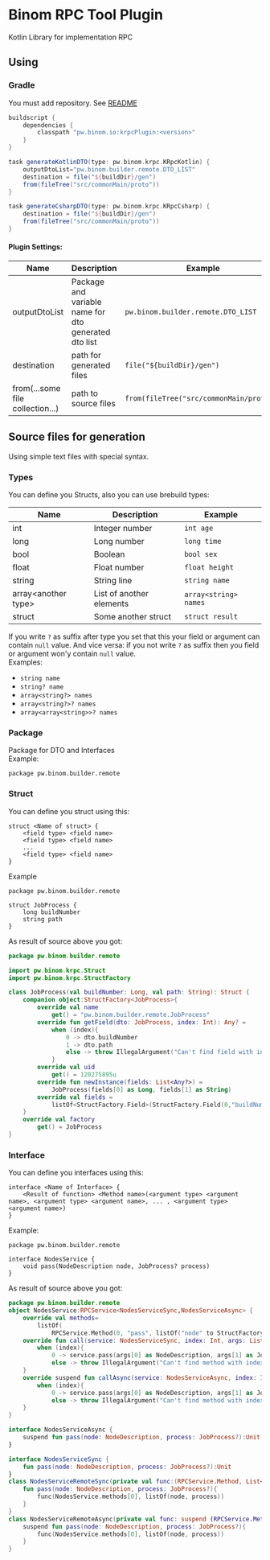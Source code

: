 # Binom RPC Tool Plugin
Kotlin Library for implementation RPC

## Using
### Gradle
You must add repository. See [README](../README.md)
```groovy
buildscript {
    dependencies {
        classpath "pw.binom.io:krpcPlugin:<version>"
    }
}

task generateKotlinDTO(type: pw.binom.krpc.KRpcKotlin) {
    outputDtoList="pw.binom.builder.remote.DTO_LIST" 
    destination = file("${buildDir}/gen")
    from(fileTree("src/commonMain/proto"))
}

task generateCsharpDTO(type: pw.binom.krpc.KRpcCsharp) {
    destination = file("${buildDir}/gen")
    from(fileTree("src/commonMain/proto"))
}
```
#### Plugin Settings:
|Name|Description|Example|
|---|----|----|
|outputDtoList|Package and variable name for dto generated dto list|`pw.binom.builder.remote.DTO_LIST`|
|destination|path for generated files|`file("${buildDir}/gen")`|
|from(...some file collection...)|path to source files|`from(fileTree("src/commonMain/proto"))`|

## Source files for generation
Using simple text files with special syntax.

### Types
You can define you Structs, also you can use brebuild types:

|Name|Description|Example|
|----|-----------|-------|
|int|Integer number|`int age`|
|long|Long number|`long time`|
|bool|Boolean|`bool sex`|
|float|Float number|`float height`|
|string|String line|`string name`|
|array&lt;another type&gt;|List of another elements|`array<string> names`|
|struct|Some another struct|`struct result`|

If you write `?` as suffix after type you set that this your field or argument
can contain `null` value. Аnd vice versa: if you not write `?` as suffix
then you field or argument won'y contain `null` value.<br>
Examples:
* `string name`
* `string? name`
* `array<string?> names`
* `array<string?>? names`
* `array<array<string>>? names`

### Package
Package for DTO and Interfaces<br>
Example:
```
package pw.binom.builder.remote
```

### Struct
You can define you struct using this:
```
struct <Name of struct> {
    <field type> <field name>
    <field type> <field name>
    ...
    <field type> <field name>
}
```

Example
```
package pw.binom.builder.remote

struct JobProcess {
    long buildNumber
    string path
}
```
As result of source above you got:
```kotlin
package pw.binom.builder.remote

import pw.binom.krpc.Struct
import pw.binom.krpc.StructFactory

class JobProcess(val buildNumber: Long, val path: String): Struct {
	companion object:StructFactory<JobProcess>{
		override val name
			get() = "pw.binom.builder.remote.JobProcess"
		override fun getField(dto: JobProcess, index: Int): Any? =
			when (index){
				0 -> dto.buildNumber
				1 -> dto.path
				else -> throw IllegalArgument("Can't find field with index $index")
			}
		override val uid
			get() = 120275895u
		override fun newInstance(fields: List<Any?>) =
			JobProcess(fields[0] as Long, fields[1] as String)
		override val fields =
			listOf<StructFactory.Field>(StructFactory.Field(0,"buildNumber",StructFactory.Class.Long(false)), StructFactory.Field(1,"path",StructFactory.Class.String(false)))
	}
	override val factory
		get() = JobProcess
}
```
### Interface
You can define you interfaces using this:
```
interface <Name of Interface> {
    <Result of function> <Method name>(<argument type> <argument name>, <argument type> <argument name>, ... , <argument type> <argument name>)
}
```

Example:
```
package pw.binom.builder.remote

interface NodesService {
    void pass(NodeDescription node, JobProcess? process)
}
```

As result of source above you got:
```kotlin
package pw.binom.builder.remote
object NodesService:RPCService<NodesServiceSync,NodesServiceAsync> {
	override val methods=
		listOf(
			RPCService.Method(0, "pass", listOf("node" to StructFactory.Class.Struct(NodeDescription ,false), "process" to StructFactory.Class.Struct(JobProcess ,true)), StructFactory.Class.Void))
	override fun call(service: NodesServiceSync, index: Int, args: List<Any?>): Any? =
		when (index){
			0 -> service.pass(args[0] as NodeDescription, args[1] as JobProcess?)
			else -> throw IllegalArgument("Can't find method with index $index")
	}
	override suspend fun callAsync(service: NodesServiceAsync, index: Int, args: List<Any?>): Any? =
		when (index){
			0 -> service.pass(args[0] as NodeDescription, args[1] as JobProcess?)
			else -> throw IllegalArgument("Can't find method with index $index")
	}
}

interface NodesServiceAsync {
	suspend fun pass(node: NodeDescription, process: JobProcess?):Unit
}

interface NodesServiceSync {
	fun pass(node: NodeDescription, process: JobProcess?):Unit
}
class NodesServiceRemoteSync(private val func:(RPCService.Method, List<Any?>)->Any?) {
	fun pass(node: NodeDescription, process: JobProcess?){
		func(NodesService.methods[0], listOf(node, process))
	}
}
class NodesServiceRemoteAsync(private val func: suspend (RPCService.Method, List<Any?>)->Any?) {
	suspend fun pass(node: NodeDescription, process: JobProcess?){
		func(NodesService.methods[0], listOf(node, process))
	}
}
```